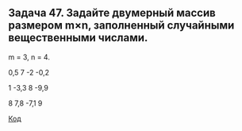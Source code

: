 ## Задача 47. Задайте двумерный массив размером m×n, заполненный случайными вещественными числами.

m = 3, n = 4.

0,5  7  -2  -0,2

1  -3,3  8  -9,9

8  7,8  -7,1  9


[Код](Program.cs)